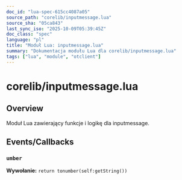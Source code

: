 ```yaml
---
doc_id: "lua-spec-615cc4087a05"
source_path: "corelib/inputmessage.lua"
source_sha: "05ca843"
last_sync_iso: "2025-10-09T05:39:45Z"
doc_class: "spec"
language: "pl"
title: "Moduł Lua: inputmessage.lua"
summary: "Dokumentacja modułu Lua dla corelib/inputmessage.lua"
tags: ["lua", "module", "otclient"]
---
```


# corelib/inputmessage.lua

## Overview

Moduł Lua zawierający funkcje i logikę dla inputmessage.

## Events/Callbacks

### `umber`

**Wywołanie:** `return tonumber(self:getString())`
